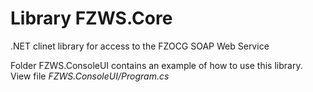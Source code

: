 # Library FZWS.Core
.NET clinet library for access to the FZOCG SOAP Web Service

Folder FZWS.ConsoleUI contains an example of how to use this library. View file *FZWS.ConsoleUI/Program.cs*
